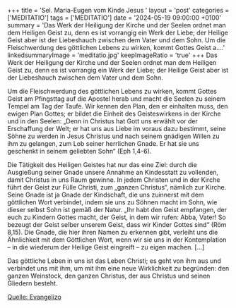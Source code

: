 +++
title = 'Sel. Maria-Eugen vom Kinde Jesus  '
layout = 'post'
categories = ['MEDITATIO']
tags = ['MEDITATIO']
date = '2024-05-19 09:00:00 +0100'
summary = 'Das Werk der Heiligung der Kirche und der Seelen ordnet man dem Heiligen Geist zu, denn es ist vorrangig ein Werk der Liebe; der Heilige Geist aber ist der Liebeshauch zwischen dem Vater und dem Sohn.   Um die Fleischwerdung des göttlichen Lebens zu wirken, kommt Gottes Geist a....'
linkedsummaryImage = 'meditatio.jpg'
keepImageRatio = 'true'
+++
Das Werk der Heiligung der Kirche und der Seelen ordnet man dem Heiligen Geist zu, denn es ist vorrangig ein Werk der Liebe; der Heilige Geist aber ist der Liebeshauch zwischen dem Vater und dem Sohn.
 
Um die Fleischwerdung des göttlichen Lebens zu wirken, kommt Gottes Geist am Pfingsttag auf die Apostel herab und macht die Seelen zu seinem Tempel am Tag der Taufe.<!--more--> Wir kennen den Plan, den er einhalten muss, den ewigen Plan Gottes; er bildet die Einheit des Geisteswirkens in der Kirche und in den Seelen: „Denn in Christus hat Gott uns erwählt vor der Erschaffung der Welt; er hat uns aus Liebe im voraus dazu bestimmt, seine Söhne zu werden in Jesus Christus und nach seinem gnädigen Willen zu ihm zu gelangen, zum Lob seiner herrlichen Gnade. Er hat sie uns geschenkt in seinem geliebten Sohn“ (Eph 1,4-6).
 
Die Tätigkeit des Heiligen Geistes hat nur das eine Ziel: durch die Ausgießung seiner Gnade unsere Annahme an Kindesstatt zu vollenden, damit Christus in uns Raum gewinne. In jedem Christen und in der Kirche führt der Geist zur Fülle Christi, zum „ganzen Christus“, nämlich zur Kirche. Seine Gnade ist ja Gnade der Kindschaft, die uns zuinnerst mit dem göttlichen Wort verbindet, indem sie uns zu Söhnen macht im Sohn, wie dieser selbst Sohn ist gemäß der Natur. „Ihr habt den Geist empfangen, der euch zu Kindern Gottes macht, der Geist, in dem wir rufen: Abba, Vater! So bezeugt der Geist selber unserem Geist, dass wir Kinder Gottes sind“ (Röm 8,15). Die Gnade, die hier ihren Namen zu erkennen gibt, verleiht uns die Ähnlichkeit mit dem Göttlichen Wort, wenn wir sie uns in der Kontemplation – in die wiederum der Heilige Geist eingreift – zu eigen machen. […]
 
Das göttliche Leben in uns ist das Leben Christi; es geht von ihm aus und verbindet uns mit ihm, um mit ihm eine neue Wirklichkeit zu begründen: den ganzen Weinstock, den ganzen Christus, der aus Christus und seinen Gliedern besteht.



[Quelle: Evangelizo](https://evangeliumtagfuertag.org/DE/gospel)
